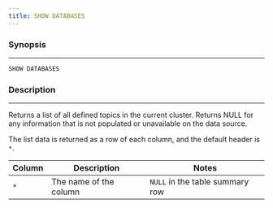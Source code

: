 ```yaml
---
title: SHOW DATABASES
---
```


### Synopsis

---

```sql
SHOW DATABASES
```

### Description

---

Returns a list of all defined topics in the current cluster. Returns NULL for any information that is not populated or unavailable on the data source.

The list data is returned as a row of each column, and the default header is `*`.

| Column | Description            | Notes                           |
|--------|------------------------|---------------------------------|
| `*`    | The name of the column | `NULL` in the table summary row |
